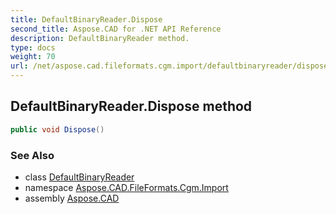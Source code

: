 ```yaml
---
title: DefaultBinaryReader.Dispose
second_title: Aspose.CAD for .NET API Reference
description: DefaultBinaryReader method. 
type: docs
weight: 70
url: /net/aspose.cad.fileformats.cgm.import/defaultbinaryreader/dispose/
---
```

## DefaultBinaryReader.Dispose method

```csharp
public void Dispose()
```

### See Also

* class [DefaultBinaryReader](../)
* namespace [Aspose.CAD.FileFormats.Cgm.Import](../../../aspose.cad.fileformats.cgm.import/)
* assembly [Aspose.CAD](../../../)


